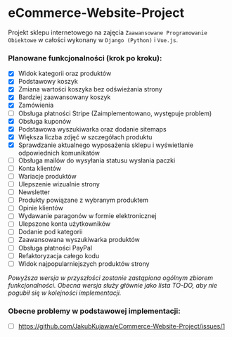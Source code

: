 # eCommerce-Website-Project

Projekt sklepu internetowego na zajęcia `Zaawansowane Programowanie Obiektowe` w całości wykonany w `Django (Python)` i `Vue.js`.

### Planowane funkcjonalności (krok po kroku):
- [x] Widok kategorii oraz produktów
- [x] Podstawowy koszyk
- [x] Zmiana wartości koszyka bez odświeżania strony
- [x] Bardziej zaawansowany koszyk
- [x] Zamówienia
- [ ] Obsługa płatności Stripe (Zaimplementowano, występuje problem)
- [x] Obsługa kuponów
- [x] Podstawowa wyszukiwarka oraz dodanie sitemaps
- [x] Większa liczba zdjęć w szczegółach produktu
- [x] Sprawdzanie aktualnego wyposażenia sklepu i wyświetlanie odpowiednich komunikatów
- [ ] Obsługa mailów do wysyłania statusu wysłania paczki
- [ ] Konta klientów
- [ ] Wariacje produktów
- [ ] Ulepszenie wizualnie strony
- [ ] Newsletter
- [ ] Produkty powiązane z wybranym produktem
- [ ] Opinie klientów
- [ ] Wydawanie paragonów w formie elektronicznej
- [ ] Ulepszone konta użytkowników
- [ ] Dodanie pod kategorii
- [ ] Zaawansowana wyszukiwarka produktów
- [ ] Obsługa płatności PayPal 
- [ ] Refaktoryzacja całego kodu
- [ ] Widok najpopularniejszych produktów strony

*Powyższa wersja w przyszłości zostanie zastąpiona ogólnym zbiorem funkcjonalności. Obecna wersja służy głównie jako lista TO-DO, aby nie pogubił się w kolejności implementacji.*

### Obecne problemy w podstawowej implementacji:
- [ ] https://github.com/JakubKujawa/eCommerce-Website-Project/issues/1
